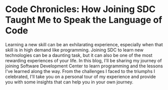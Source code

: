 # Code Chronicles: How Joining SDC Taught Me to Speak the Language of Code

Learning a new skill can be an exhilarating experience, especially when that skill is in high demand like programming. Joining SDC to learn new technologies can be a daunting task, but it can also be one of the most rewarding experiences of your life. In this blog, I'll be sharing my journey of joining Software Development Center to learn programming and the lessons I've learned along the way. From the challenges I faced to the triumphs I celebrated, I'll take you on a personal tour of my experience and provide you with some insights that can help you in your own journey.
